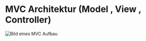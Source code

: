 # MVC Architektur (Model , View , Controller)


![Bild eines MVC Aufbau](https://miro.medium.com/v2/resize:fit:940/1*eqghG-tH1flMjAOFcsOjIQ.png)


